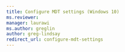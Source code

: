 ```yaml
---
title: Configure MDT settings (Windows 10)
ms.reviewer: 
manager: laurawi
ms.author: greglin
author: greg-lindsay
redirect_url: configure-mdt-settings
---
```


